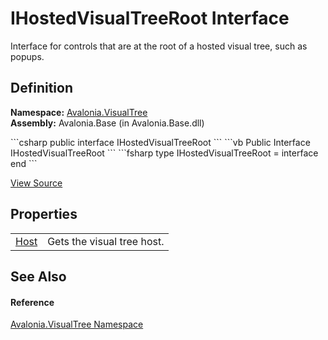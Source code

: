 # IHostedVisualTreeRoot Interface


Interface for controls that are at the root of a hosted visual tree, such as popups.



## Definition
**Namespace:** <a href="N_Avalonia_VisualTree">Avalonia.VisualTree</a>  
**Assembly:** Avalonia.Base (in Avalonia.Base.dll)

<Tabs groupId="api-code-preview">
<TabItem value="csharp" label="C#">
```csharp
public interface IHostedVisualTreeRoot
```
</TabItem>
<TabItem value="vb" label="VB">
```vb
Public Interface IHostedVisualTreeRoot
```
</TabItem>
<TabItem value="fsharp" label="F#">
```fsharp
type IHostedVisualTreeRoot = interface end
```
</TabItem>
</Tabs>



<a href="https://github.com/AvaloniaUI/Avalonia/tree/master/src/Avalonia.Base/VisualTree/IHostedVisualTreeRoot.cs" title="View the source code">View Source</a>



## Properties
<table>
<tr>
<td><a href="P_Avalonia_VisualTree_IHostedVisualTreeRoot_Host">Host</a></td>
<td>Gets the visual tree host.</td>
</tr>
</table>

## See Also


#### Reference
<a href="N_Avalonia_VisualTree">Avalonia.VisualTree Namespace</a>  

